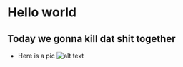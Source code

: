 # Hello world
## Today we gonna kill dat shit together
* Here is a pic
![alt text](https://pp.userapi.com/c846520/v846520379/176805/bhvvGsJnmE8.jpg "Vladimir Dal approved")
